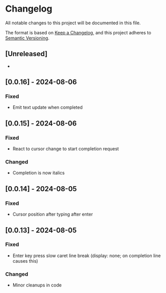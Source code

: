 # Changelog

All notable changes to this project will be documented in this file.

The format is based on [Keep a Changelog](https://keepachangelog.com/en/1.0.0/),
and this project adheres to [Semantic Versioning](https://semver.org/spec/v2.0.0.html).

## [Unreleased]

-

## [0.0.16] - 2024-08-06

### Fixed
- Emit text update when completed


## [0.0.15] - 2024-08-06

### Fixed
- React to cursor change to start completion request

### Changed
- Completion is now italics


## [0.0.14] - 2024-08-05

### Fixed
- Cursor position after typing after enter



## [0.0.13] - 2024-08-05

### Fixed
- Enter key press slow caret line break (display: none; on completion line causes this)


### Changed
- Minor cleanups in code

